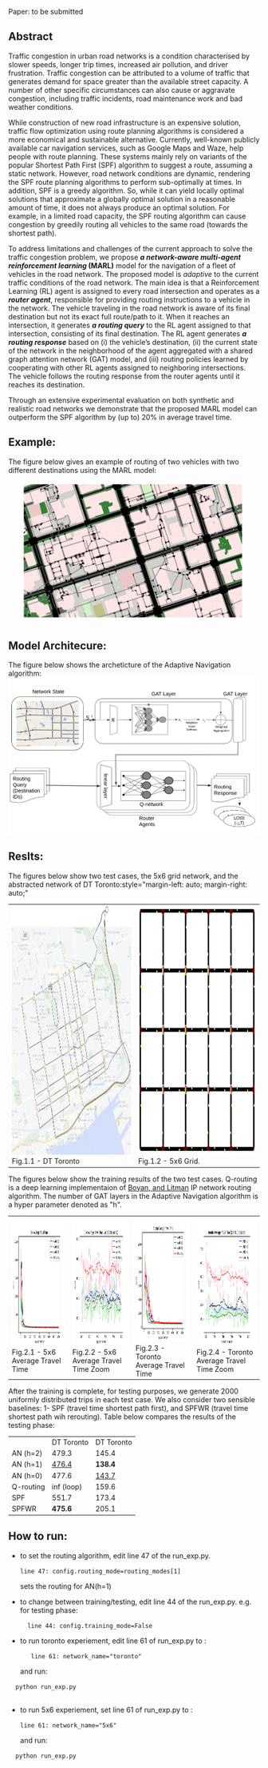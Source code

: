 Paper: to be submitted

Abstract
----------------------------------------
Traffic congestion in urban road networks is a condition characterised by slower speeds, longer trip times, increased air pollution, and driver frustration. Traffic congestion can be attributed to a volume of traffic that generates demand for space greater than the available street capacity. A number of other specific circumstances can also cause or aggravate congestion, including traffic incidents, road maintenance work and bad weather conditions.


While construction of new road infrastructure is an expensive solution, traffic flow optimization using route planning algorithms is considered a more economical and sustainable alternative. Currently, well-known publicly available car navigation services, such as Google Maps and Waze, help people with route planning. These systems mainly rely on variants of the popular Shortest Path First (SPF) algorithm to suggest a route, assuming a static network. However, road network conditions are dynamic, rendering the SPF route planning algorithms to perform sub-optimally at times. In addition, SPF is a greedy algorithm. So, while it can yield locally optimal solutions that approximate a globally optimal solution in a reasonable amount of time, it does not always produce an optimal solution. For example, in a limited road capacity, the SPF routing algorithm can cause congestion by greedily routing all vehicles to the same road (towards the shortest path). 


To address limitations and challenges of the current approach to solve the traffic congestion problem, we propose **_a network-aware multi-agent reinforcement learning_ (MARL)** model for the navigation of a fleet of vehicles in the road network. The proposed model is _adaptive_ to the current traffic conditions of the road network. The main idea is that a Reinforcement Learning (RL) agent is assigned to every road intersection and operates as a _**router agent**_, responsible for providing routing instructions to a vehicle in the network. The vehicle traveling in the road network is aware of its final destination but not its exact full route/path to it. When it reaches an intersection, it generates _**a routing query**_ to the RL agent assigned to that intersection, consisting of its final destination. The RL agent generates _**a routing response**_ based on (i) the vehicle’s destination, (ii) the current state of the network in the neighborhood of the agent aggregated with a shared graph attention network (GAT) model, and (iii) routing policies learned by cooperating with other RL agents assigned to neighboring intersections. The vehicle follows the routing response from the router agents until it reaches its destination. 


Through an extensive experimental evaluation on both synthetic and realistic road networks we demonstrate that the proposed MARL model can outperform the SPF algorithm by (up to) 20\% in average travel time.

Example:
-----------------------------
The figure below gives an example of routing of two vehicles with two different destinations using the MARL model:

![alt text](https://github.com/FazelYU/Adaptive-Navigation/blob/add-license-1/Saved_Results/MARL%20Model%20Example.gif)

Model Architecure:
-----------------------------
The figure below shows the archeticture of the Adaptive Navigation algorithm:
![alt text](https://github.com/FazelYU/Adaptive-Navigation/blob/add-license-1/Saved_Results/Arch.png)

Reslts:
-----------------------------
The figures below show two test cases, the 5x6 grid network, and the abstracted network of DT Toronto:style="margin-left: auto;
                margin-right: auto;"
<table>
  <tr>
    <td><img src="/Saved_Results/Networks/Toronto_Abstracted.png" width=500 height=500> <figcaption>Fig.1.1 - DT Toronto</td>
    <td><img src="/Saved_Results/Networks/net5x6.png" width=500 height=500> <figcaption>Fig.1.2 - 5x6 Grid.</figcaption></td>
  </tr>
<!--   <tr>
    <td><img src="/Saved_Results/Networks/Toronto_Abstracted.png" width=270 height=480></td>
  </tr> -->
</table>
The figures below show the training results of the two test cases. Q-routing is a deep learning implementaion of <a href="https://proceedings.neurips.cc/paper/1993/file/4ea06fbc83cdd0a06020c35d50e1e89a-Paper.pdf"> Boyan, and Litman</a> IP network routing algorithm. The number of GAT layers in the Adaptive Navigation algorithm is a hyper parameter denoted as "h".

<table>
  <tr>
    <td><img src="/Saved_Results/AVTT/5x6 Average Travel Time.png" width=250 height=250> <figcaption>Fig.2.1 - 5x6 Average Travel Time</td>
    <td><img src="/Saved_Results/AVTT/5x6 Last 100 Episodes.png" width=250 height=250> <figcaption>Fig.2.2 - 5x6 Average Travel Time Zoom</figcaption></td>
    <td><img src="/Saved_Results/AVTT/Toronto Average Travel Time.png" width=250 height=250> <figcaption>Fig.2.3 - Toronto Average Travel Time </figcaption></td>
    <td><img src="/Saved_Results/AVTT/Toronto Last 100 Episodes.png" width=250 height=250> <figcaption>Fig.2.4 - Toronto Average Travel Time Zoom</figcaption</td>
  </tr>
</table>

 After the training is complete, for testing purposes, we generate 2000 uniformly distributed trips in each test case. We also consider two sensible baselines: 1- SPF (travel time shortest path first), and SPFWR (travel time shortest path wih rerouting). Table below compares the results of the testing phase:
  
  <table style="margin-left: auto;
                margin-right: auto;">
    <tr>
      <td></td>
      <td> DT Toronto </td>
      <td> DT Toronto </td>
    </tr>
    <tr>
      <td>AN (h=2)</td>
      <td> 479.3 </td>
      <td> 145.4 </td>
    </tr>
    <tr>
      <td>AN (h=1)</td>
      <td> <u> 476.4 </u> </td>
      <td> <b> 138.4 </b> </td>
    </tr>
    <tr>
      <td>AN (h=0)</td>
      <td> 477.6 </td>
      <td> <u> 143.7 </u> </td>
    </tr>
    <tr>
      <td>Q-routing</td>
      <td> inf (loop) </td>
      <td> 159.6 </td>
    </tr>
    <tr>
      <td>SPF</td>
      <td>551.7</td>
      <td> 173.4 </td>
    </tr>
    <tr>
      <td>SPFWR</td>
      <td> <b> 475.6 </b> </td>
      <td> 205.1 </td>
    </tr>
  </table>
    
How to run:
-----------------------------
* to set the routing algorithm, edit line 47 of the run_exp.py. 
    ```
    line 47: config.routing_mode=routing_modes[1]
    ```

  sets the routing for AN(h=1)

* to change between training/testing, edit line 44 of the run_exp.py. e.g. for testing phase:
  ```
    line 44: config.training_mode=False
  ```
* to run toronto experiement, edit line 61 of run_exp.py to :
  ```
     line 61: network_name="toronto"
  ```
  and run:
  
```
  python run_exp.py
  
```
  
* to run 5x6 experiement, set line 61 of run_exp.py to : 
  
  ```
  line 61: network_name="5x6"
  
  ```
  and run:
  
```
  python run_exp.py  
```
  

